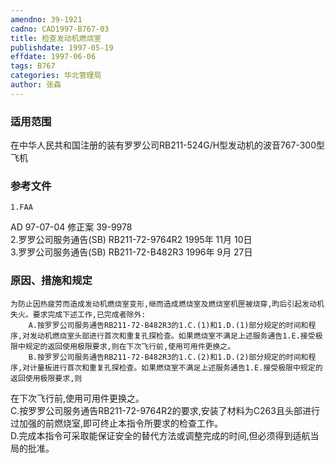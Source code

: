 ```yaml
---
amendno: 39-1921  
cadno: CAD1997-B767-03  
title: 检查发动机燃烧室  
publishdate: 1997-05-19  
effdate: 1997-06-06  
tags: B767  
categories: 华北管理局  
author: 张森  
---
```

  
### 适用范围  
在中华人民共和国注册的装有罗罗公司RB211-524G/H型发动机的波音767-300型飞机  
  
<!--more-->  
### 参考文件  
    1.FAA  
AD 97-07-04 修正案 39-9978  
    2.罗罗公司服务通告(SB) RB211-72-9764R2 1995年 11月 10日  
    3.罗罗公司服务通告(SB) RB211-72-B482R3 1996年 9月 27日  
  
### 原因、措施和规定  
    为防止因热疲劳而造成发动机燃烧室变形,继而造成燃烧室及燃烧室机匣被烧穿,昀后引起发动机失火。要求完成下述工作,已完成者除外:  
        A.按罗罗公司服务通告RB211-72-B482R3的1.C.(1)和1.D.(1)部分规定的时间和程序,对发动机燃烧室头部进行首次和重复孔探检查。如果燃烧室不满足上述服务通告1.E.接受极限中规定的返回使用极限要求,则在下次飞行前,使用可用件更换之。  
        B.按罗罗公司服务通告RB211-72-B482R3的1.C.(2)和1.D.(2)部分规定的时间和程序,对计量板进行首次和重复孔探检查。如果燃烧室不满足上述服务通告1.E.接受极限中规定的返回使用极限要求,则  
  
  
在下次飞行前,使用可用件更换之。  
        C.按罗罗公司服务通告RB211-72-9764R2的要求,安装了材料为C263且头部进行过加强的前燃烧室,即可终止本指令所要求的检查工作。  
        D.完成本指令可采取能保证安全的替代方法或调整完成的时间,但必须得到适航当局的批准。  
  
